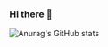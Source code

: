 ### Hi there 👋

![Anurag's GitHub stats](https://github-readme-stats.vercel.app/api?username=seongyunlee&show_icons=true&theme=gruvbox)
